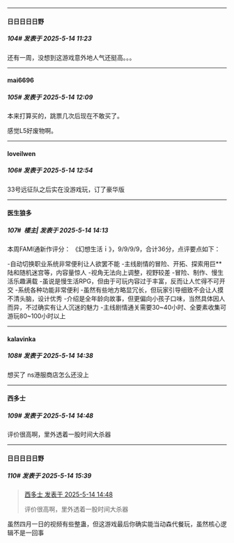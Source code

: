 ﻿
*****

####  日日日日日野  
##### 104#       发表于 2025-5-14 11:23

还有一周，没想到这游戏意外地人气还挺高。。。


*****

####  mai6696  
##### 105#       发表于 2025-5-14 12:09

本来打算买的，跳票几次后现在不敢买了。

感觉L5好废物啊。


*****

####  loveilwen  
##### 106#       发表于 2025-5-14 12:54

33号远征队之后实在没游戏玩，订了豪华版


*****

####  医生狼多  
##### 107#         楼主| 发表于 2025-5-14 14:13

本周FAMI通新作评分：
《幻想生活ｉ》，9/9/9/9，合计36分，点评要点如下：

-自动切换职业系统非常便利让人欲罢不能
-主线剧情的冒险、开拓、探索用巨**陆和随机迷宫等，内容量惊人
-视角无法向上调整，视野较差
-冒险、制作、慢生活乐趣满载
-虽说是慢生活RPG，但由于可玩内容过于丰富，反而让人忙得不可开交
-系统各种功能非常便利
-虽然有些地方略显冗长，但玩家引导细致不会让人摸不清头脑，设计优秀
-介绍是全年龄向故事，但更偏向小孩子口味，当然具体因人而异，不过确实有让人沉迷的魅力
-主线剧情通关需要30~40小时、全要素收集可游玩80~100小时以上


*****

####  kalavinka  
##### 108#       发表于 2025-5-14 14:38

想买了 ns港服商店怎么还没上


*****

####  西多士  
##### 109#       发表于 2025-5-14 14:48

评价很高啊，里外透着一股时间大杀器


*****

####  日日日日日野  
##### 110#       发表于 2025-5-14 15:39

<blockquote><a href="httphttps://stage1st.com/2b/forum.php?mod=redirect&amp;goto=findpost&amp;pid=67813694&amp;ptid=2123357" target="_blank">西多士 发表于 2025-5-14 14:48</a>

评价很高啊，里外透着一股时间大杀器</blockquote>
虽然四月一日的视频有些整蛊，但这游戏最后你确实能当动森代餐玩，虽然核心逻辑不是一回事

